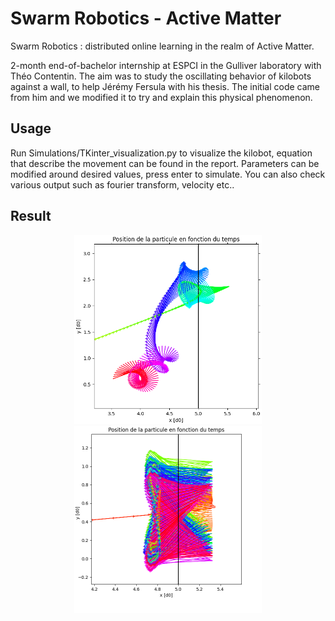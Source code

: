 # Swarm Robotics - Active Matter 

Swarm Robotics : distributed online learning in the realm of Active Matter.

2-month end-of-bachelor internship at ESPCI in the Gulliver laboratory with Théo Contentin. The aim was to study the oscillating behavior of kilobots against a wall, to help Jérémy Fersula with his thesis. The initial code came from him and we modified it to try and explain this physical phenomenon.

## Usage

Run Simulations/TKinter_visualization.py to visualize the kilobot, equation that describe the movement can be found in the report. Parameters can be modified around desired values, press enter to simulate. You can also check various output such as fourier transform, velocity etc..

## Result

<p align="center">
<img src="https://github.com/pierrecavalier/Swarm-Robotics/blob/main/data/trop%20oscillation%200.4.png" width="300">
<img src="https://github.com/pierrecavalier/Swarm-Robotics/blob/main/data/TrajFS.png" width="300">
</p>
  
